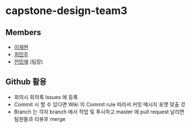 # capstone-design-team3

## Members
- [이재현](https://github.com/greedy-hacker) 
- [최민주](https://github.com/minju412)
- [전민재](https://github.com/Madb33) (팀장) 

## Github 활용
- 회의시 회의록 Issues 에 등록
- Commit 시 할 수 있다면 Wiki 의 Commit rule 따라서 커밋 메시지 포맷 맞출 것
- Branch 는 각자 branch 에서 작업 및 푸시하고 master 에 pull request 날리면 팀원들과 리뷰후 merge

